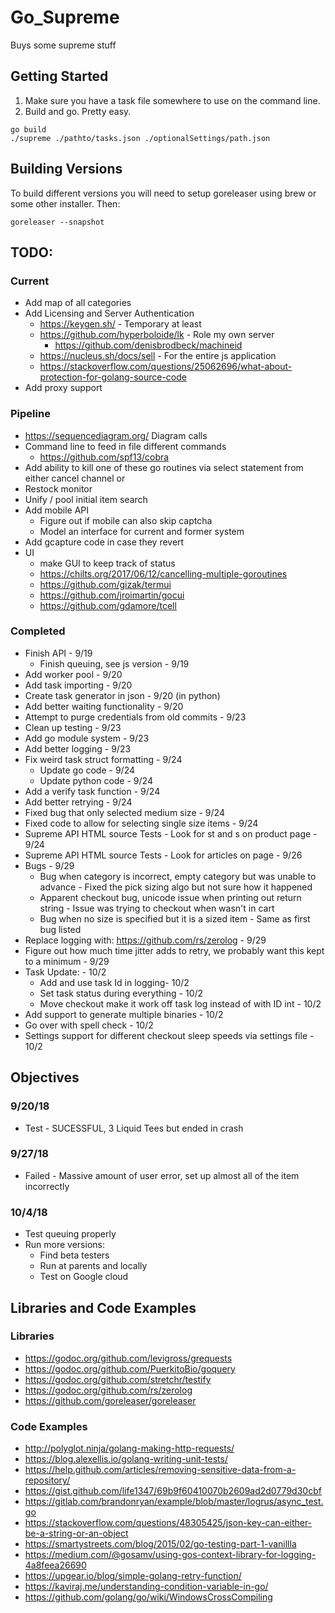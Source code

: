 # Go_Supreme
Buys some supreme stuff

## Getting Started
1. Make sure you have a task file somewhere to use on the command line.
2. Build and go. Pretty easy.
~~~~
go build
./supreme ./pathto/tasks.json ./optionalSettings/path.json
~~~~

## Building Versions
To build different versions you will need to setup goreleaser using brew or some other installer. Then:
~~~~
goreleaser --snapshot
~~~~

## TODO:
### Current
* Add map of all categories
* Add Licensing and Server Authentication
  * https://keygen.sh/ - Temporary at least
  * https://github.com/hyperboloide/lk - Role my own server
    * https://github.com/denisbrodbeck/machineid  
  * https://nucleus.sh/docs/sell - For the entire js application
  * https://stackoverflow.com/questions/25062696/what-about-protection-for-golang-source-code
* Add proxy support

### Pipeline
* https://sequencediagram.org/ Diagram calls
* Command line to feed in file different commands
  * https://github.com/spf13/cobra
* Add ability to kill one of these go routines via select statement from either cancel channel or 
* Restock monitor
* Unify / pool initial item search
* Add mobile API
  * Figure out if mobile can also skip captcha
  * Model an interface for current and former system
* Add gcapture code in case they revert
* UI
  * make GUI to keep track of status
  * https://chilts.org/2017/06/12/cancelling-multiple-goroutines
  * https://github.com/gizak/termui
  * https://github.com/jroimartin/gocui
  * https://github.com/gdamore/tcell

### Completed
* Finish API - 9/19
  * Finish queuing, see js version - 9/19
* Add worker pool - 9/20
* Add task importing - 9/20
* Create task generator in json - 9/20 (in python)
* Add better waiting functionality - 9/20
* Attempt to purge credentials from old commits - 9/23
* Clean up testing - 9/23
* Add go module system - 9/23
* Add better logging - 9/23
* Fix weird task struct formatting - 9/24
  * Update go code - 9/24
  * Update python code - 9/24
* Add a verify task function - 9/24
* Add better retrying - 9/24
* Fixed bug that only selected medium size - 9/24
* Fixed code to allow for selecting single size items - 9/24
* Supreme API HTML source Tests - Look for st and s on product page - 9/24
* Supreme API HTML source Tests - Look for articles on page - 9/26
* Bugs - 9/29
  * Bug when category is incorrect, empty category but was unable to advance - Fixed the pick sizing algo but not sure how it happened
  * Apparent checkout bug, unicode issue when printing out return string - Issue was trying to checkout when wasn't in cart
  * Bug when no size is specified but it is a sized item - Same as first bug listed
* Replace logging with: https://github.com/rs/zerolog - 9/29
* Figure out how much time jitter adds to retry, we probably want this kept to a minimum - 9/29
* Task Update: - 10/2
  * Add and use task Id in logging- 10/2
  * Set task status during everything - 10/2
  * Move checkout make it work off task log instead of with ID int - 10/2
* Add support to generate multiple binaries - 10/2
* Go over with spell check - 10/2
* Settings support for different checkout sleep speeds via settings file - 10/2

## Objectives

### 9/20/18
* Test - SUCESSFUL, 3 Liquid Tees but ended in crash

### 9/27/18
* Failed - Massive amount of user error, set up almost all of the item incorrectly

### 10/4/18
* Test queuing properly
* Run more versions:
  * Find beta testers
  * Run at parents and locally
  * Test on Google cloud

## Libraries and Code Examples

### Libraries
* https://godoc.org/github.com/levigross/grequests
* https://godoc.org/github.com/PuerkitoBio/goquery
* https://godoc.org/github.com/stretchr/testify
* https://godoc.org/github.com/rs/zerolog
* https://github.com/goreleaser/goreleaser

### Code Examples
* http://polyglot.ninja/golang-making-http-requests/
* https://blog.alexellis.io/golang-writing-unit-tests/
* https://help.github.com/articles/removing-sensitive-data-from-a-repository/
* https://gist.github.com/life1347/69b9f60410070b2609ad2d0779d30cbf
* https://gitlab.com/brandonryan/example/blob/master/logrus/async_test.go
* https://stackoverflow.com/questions/48305425/json-key-can-either-be-a-string-or-an-object
* https://smartystreets.com/blog/2015/02/go-testing-part-1-vanillla
* https://medium.com/@gosamv/using-gos-context-library-for-logging-4a8feea26690
* https://upgear.io/blog/simple-golang-retry-function/
* https://kaviraj.me/understanding-condition-variable-in-go/
* https://github.com/golang/go/wiki/WindowsCrossCompiling

